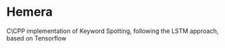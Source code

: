 # Hemera
C\CPP implementation of Keyword Spotting, following the LSTM approach, based on Tensorflow
